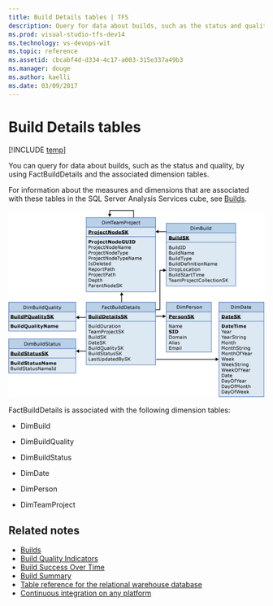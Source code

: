 ```yaml
---
title: Build Details tables | TFS
description: Query for data about builds, such as the status and quality.
ms.prod: visual-studio-tfs-dev14
ms.technology: vs-devops-wit
ms.topic: reference
ms.assetid: cbcabf4d-d334-4c17-a003-315e337a49b3
ms.manager: douge
ms.author: kaelli
ms.date: 03/09/2017
---
```

# Build Details tables

[!INCLUDE [temp](../_shared/tfs-header-17-15.md)]

You can query for data about builds, such as the status and quality, by using FactBuildDetails and the associated dimension tables.  
  
 For information about the measures and dimensions that are associated with these tables in the SQL Server Analysis Services cube, see [Builds](perspective-build-analyze-report-build-details-coverage.md).  
  
 ![Tables for Builds](_img/teamproj_factbuilddetails.png "TeamProj_FactBuildDetails")  
  
 FactBuildDetails is associated with the following dimension tables:  
  
-   DimBuild  
  
-   DimBuildQuality  
  
-   DimBuildStatus  
  
-   DimDate  
  
-   DimPerson  
  
-   DimTeamProject  
  
## Related notes
-  [Builds](perspective-build-analyze-report-build-details-coverage.md)   
-  [Build Quality Indicators](build-quality-indicators-report.md)   
-  [Build Success Over Time](build-success-over-time-report.md)   
-  [Build Summary](build-summary-report.md)   
-  [Table reference for the relational warehouse database](table-reference-relational-warehouse-database.md) 
- [Continuous integration on any platform](../../build-release/overview.md) 
